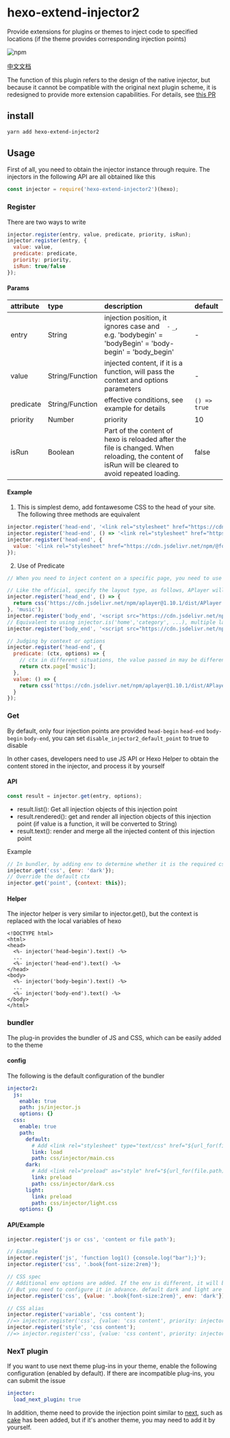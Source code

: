 # hexo-extend-injector2

Provide extensions for plugins or themes to inject code to specified locations (if the theme provides corresponding injection points)

![npm](https://img.shields.io/npm/v/hexo-extend-injector2.svg)

[中文文档](README-ZH.md)

The function of this plugin refers to the design of the native injector, but because it cannot be compatible with the original next plugin scheme, it is redesigned to provide more extension capabilities. For details, see [this PR](https://github.com/jiangtj/hexo-theme-cake/pull/39)

## install

```bash
yarn add hexo-extend-injector2
```

## Usage

First of all, you need to obtain the injector instance through require. The injectors in the following API are all obtained like this

```js
const injector = require('hexo-extend-injector2')(hexo);
```

### Register

There are two ways to write

```js
injector.register(entry, value, predicate, priority, isRun);
injector.register(entry, {
  value: value,
  predicate: predicate,
  priority: priority,
  isRun: true/false
});
```

#### Params

|  attribute   | type  | description  | default  |
|  :-----  | :----- | :-----  | :-----  |
| entry  | String | injection position, it ignores case and ` ` `-` `_`, e.g. 'bodybegin' = 'bodyBegin' = 'body-begin' = 'body_begin' | - |
| value  | String/Function  | injected content, if it is a function, will pass the context and options parameters | - |
| predicate  | String/Function  | effective conditions, see example for details | `() => true` |
| priority  | Number  | priority | 10 |
| isRun  | Boolean  | Part of the content of hexo is reloaded after the file is changed. When reloading, the content of isRun will be cleared to avoid repeated loading. | false |


#### Example

1. This is simplest demo, add fontawesome CSS to the head of your site. The following three methods are equivalent
```js
injector.register('head-end', '<link rel="stylesheet" href="https://cdn.jsdelivr.net/npm/@fortawesome/fontawesome-free@5.11.2/css/all.min.css" crossorigin="anonymous">');
injector.register('head-end', () => '<link rel="stylesheet" href="https://cdn.jsdelivr.net/npm/@fortawesome/fontawesome-free@5.11.2/css/all.min.css" crossorigin="anonymous">');
injector.register('head-end', {
  value: '<link rel="stylesheet" href="https://cdn.jsdelivr.net/npm/@fortawesome/fontawesome-free@5.11.2/css/all.min.css" crossorigin="anonymous">'
});
```

2. Use of Predicate
```js
// When you need to inject content on a specific page, you need to use Predicate, which is divided into two ways of writing

// Like the official, specify the layout type, as follows, APlayer will be added to the specific music layout
injector.register('head_end', () => {
  return css('https://cdn.jsdelivr.net/npm/aplayer@1.10.1/dist/APlayer.min.css');
}, 'music');
injector.register('body_end', '<script src="https://cdn.jsdelivr.net/npm/aplayer@1.10.1/dist/APlayer.min.js">', 'music');
// Equivalent to using injector.is('home','category', ...), multiple layouts can be passed, and they will take effect at the same time
injector.register('body_end', '<script src="https://cdn.jsdelivr.net/npm/aplayer@1.10.1/dist/APlayer.min.js">', injector.is('music'));

// Judging by context or options
injector.register('head-end', {
  predicate: (ctx, options) => {
    // ctx in different situations, the value passed in may be different, 
    return ctx.page['music'];
  },
  value: () => {
    return css('https://cdn.jsdelivr.net/npm/aplayer@1.10.1/dist/APlayer.min.css');
  }
});
```

### Get

By default, only four injection points are provided `head-begin` `head-end` `body-begin` `body-end`, you can set `disable_injector2_default_point` to true to disable

In other cases, developers need to use JS API or Hexo Helper to obtain the content stored in the injector, and process it by yourself

#### API

```js
const result = injector.get(entry, options);
```

- result.list(): Get all injection objects of this injection point
- result.rendered(): get and render all injection objects of this injection point (if value is a function, it will be converted to String)
- result.text(): render and merge all the injected content of this injection point

Example

```js
// In bundler, by adding env to determine whether it is the required css content
injector.get('css', {env: 'dark'});
// Override the default ctx
injector.get('point', {context: this});
```

#### Helper

The injector helper is very similar to injector.get(), but the context is replaced with the local variables of hexo

```ejs
<!DOCTYPE html>
<html>
<head>
  <%- injector('head-begin').text() -%>
  ...
  <%- injector('head-end').text() -%>
</head>
<body>
  <%- injector('body-begin').text() -%>
  ...
  <%- injector('body-end').text() -%>
</body>
</html>
```

### bundler

The plug-in provides the bundler of JS and CSS, which can be easily added to the theme

#### config

The following is the default configuration of the bundler

```yml
injector2:
  js:
    enable: true
    path: js/injector.js
    options: {}
  css:
    enable: true
    path:
      default:
        # Add <link rel="stylesheet" type="text/css" href="${url_for(file.path)}" /> in the head
        link: load
        path: css/injector/main.css
      dark:
        # Add <link rel="preload" as="style" href="${url_for(file.path)}" /> in the head
        link: preload
        path: css/injector/dark.css
      light:
        link: preload
        path: css/injector/light.css
    options: {}
```

#### API/Example

```js
injector.register('js or css', 'content or file path');

// Example
injector.register('js', 'function log1() {console.log("bar");}');
injector.register('css', '.book{font-size:2rem}');

// CSS spec
// Additional env options are added. If the env is different, it will be packaged into a different CSS file
// But you need to configure it in advance. default dark and light are set by default, if not set, it will be default
injector.register('css', {value: '.book{font-size:2rem}', env: 'dark'});

// CSS alias
injector.register('variable', 'css content');
//=> injector.register('css', {value: 'css content', priority: injector.order.REGISTER_VARIABLE});
injector.register('style', 'css content');
//=> injector.register('css', {value: 'css content', priority: injector.order.REGISTER_STYLE});
```

### NexT plugin

If you want to use next theme plug-ins in your theme, enable the following configuration (enabled by default). If there are incompatible plug-ins, you can submit the issue

```yml
injector:
  load_next_plugin: true
```

In addition, theme need to provide the injection point similar to [next](lib/next-point.js), such as [cake](https://github.com/jiangtj/hexo-theme-cake) has been added, but if it's another theme, you may need to add it by yourself.
